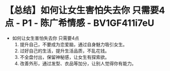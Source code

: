 # 【总结】如何让女生害怕失去你 只需要4点 - P1 - 陈广希情感 - BV1GF411i7eU

-   如何让女生害怕失去你 只需要4点
    1.  提升自己，不要成为恋爱脑，通过自身魅力吸引女生。
    2.  过好自己的生活，提升生活品质，不乱花钱。
    3.  不全盘付出，保留神秘感，让女生有探索欲。
    4.  改善外形，通过发型、衣品等加分，让别人觉得你有能力。